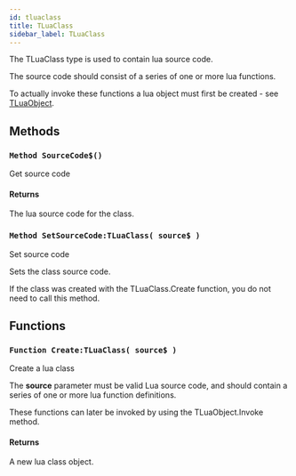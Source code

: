 ```yaml
---
id: tluaclass
title: TLuaClass
sidebar_label: TLuaClass
---
```




The TLuaClass type is used to contain lua source code.

The source code should consist of a series of one or more lua functions.

To actually invoke these functions a lua object must first be created - see [TLuaObject](../../../brl/brl.maxlua/tluaobject).


## Methods

### `Method SourceCode$()`

Get source code

#### Returns
The lua source code for the class.



### `Method SetSourceCode:TLuaClass( source$ )`

Set source code


Sets the class source code.

If the class was created with the TLuaClass.Create function, you do not need to call this
method.



## Functions

### `Function Create:TLuaClass( source$ )`

Create a lua class


The <b>source</b> parameter must be valid Lua source code, and should contain a series of one or
more lua function definitions.

These functions can later be invoked by using the TLuaObject.Invoke method.


#### Returns
A new lua class object.



